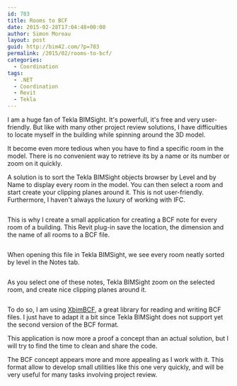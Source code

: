 ```yaml
---
id: 783
title: Rooms to BCF
date: 2015-02-28T17:04:48+00:00
author: Simon Moreau
layout: post
guid: http://bim42.com/?p=783
permalink: /2015/02/rooms-to-bcf/
categories:
  - Coordination
tags:
  - .NET
  - Coordination
  - Revit
  - Tekla
---
```

I am a huge fan of Tekla BIMSight. It's powerfull, it's free and very user-friendly. But like with many other project review solutions, I have difficulties to locate myself in the building while spinning around the 3D model.

It become even more tedious when you have to find a specific room in the model. There is no convenient way to retrieve its by a name or its number or zoom on it quickly.

A solution is to sort the Tekla BIMSight objects browser by Level and by Name to display every room in the model. You can then select a room and start create your clipping planes around it. This is not user-friendly. Furthermore, I haven't always the luxury of working with IFC.

![<img class="aligncenter size-full wp-image-786" src="http://bim42.com/wp-content/uploads/2015/02/Object-Browser.png" alt="Object Browser" width="646" height="388" srcset="https://bim42.com/wp-content/uploads/2015/02/Object-Browser.png 646w, https://bim42.com/wp-content/uploads/2015/02/Object-Browser-300x180.png 300w, https://bim42.com/wp-content/uploads/2015/02/Object-Browser-500x300.png 500w" sizes="(max-width: 646px) 100vw, 646px" />](http://bim42.com/wp-content/uploads/2015/02/Object-Browser.png)

This is why I create a small application for creating a BCF note for every room of a building. This Revit plug-in save the location, the dimension and the name of all rooms to a BCF file.

![<img class="aligncenter wp-image-788 size-full" src="http://bim42.com/wp-content/uploads/2015/02/Evernote-Snapshot-20150228-174718.png" alt="Process" width="800" height="268" srcset="https://bim42.com/wp-content/uploads/2015/02/Evernote-Snapshot-20150228-174718.png 800w, https://bim42.com/wp-content/uploads/2015/02/Evernote-Snapshot-20150228-174718-300x101.png 300w, https://bim42.com/wp-content/uploads/2015/02/Evernote-Snapshot-20150228-174718-500x168.png 500w" sizes="(max-width: 800px) 100vw, 800px" />](http://bim42.com/wp-content/uploads/2015/02/Evernote-Snapshot-20150228-174718.png)

When opening this file in Tekla BIMSight, we see every room neatly sorted by level in the Notes tab.

![<img class="aligncenter size-full wp-image-785" src="http://bim42.com/wp-content/uploads/2015/02/Notes.png" alt="Notes" width="647" height="347" srcset="https://bim42.com/wp-content/uploads/2015/02/Notes.png 647w, https://bim42.com/wp-content/uploads/2015/02/Notes-300x161.png 300w, https://bim42.com/wp-content/uploads/2015/02/Notes-500x268.png 500w" sizes="(max-width: 647px) 100vw, 647px" />](http://bim42.com/wp-content/uploads/2015/02/Notes.png)

As you select one of these notes, Tekla BIMSight zoom on the selected room, and create nice clipping planes around it.

![<img class="aligncenter size-full wp-image-784" src="http://bim42.com/wp-content/uploads/2015/02/In-Tekla.png" alt="In Tekla" width="1366" height="738" srcset="https://bim42.com/wp-content/uploads/2015/02/In-Tekla.png 1366w, https://bim42.com/wp-content/uploads/2015/02/In-Tekla-300x162.png 300w, https://bim42.com/wp-content/uploads/2015/02/In-Tekla-1024x553.png 1024w, https://bim42.com/wp-content/uploads/2015/02/In-Tekla-500x270.png 500w" sizes="(max-width: 1366px) 100vw, 1366px" />](http://bim42.com/wp-content/uploads/2015/02/In-Tekla.png)

To do so, I am using [XbimBCF](https://github.com/xBimTeam/XbimBCF "XbimBCF"), a great library for reading and writing BCF files. I just have to adapt it a bit since Tekla BIMSight does not support yet the second version of the BCF format.

This application is now more a proof a concept than an actual solution, but I will try to find the time to clean and share the code.

The BCF concept appears more and more appealing as I work with it. This format allow to develop small utilities like this one very quickly, and will be very useful for many tasks involving project review.